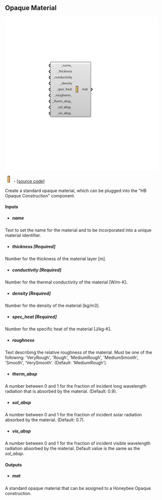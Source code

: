 ## Opaque Material

![](../../images/components/Opaque_Material.png)

![](../../images/icons/Opaque_Material.png) - [[source code]](https://github.com/ladybug-tools/honeybee-grasshopper-energy/blob/master/honeybee_grasshopper_energy/src//HB%20Opaque%20Material.py)


Create a standard opaque material, which can be plugged into the "HB Opaque Construction" component. 



#### Inputs
* ##### name 
Text to set the name for the material and to be incorporated into a unique material identifier. 
* ##### thickness [Required]
Number for the thickness of the material layer [m]. 
* ##### conductivity [Required]
Number for the thermal conductivity of the material [W/m-K]. 
* ##### density [Required]
Number for the density of the material [kg/m3]. 
* ##### spec_heat [Required]
Number for the specific heat of the material [J/kg-K]. 
* ##### roughness 
Text describing the relative roughness of the material. Must be one of the following: 'VeryRough', 'Rough', 'MediumRough', 'MediumSmooth', 'Smooth', 'VerySmooth'. (Default: 'MediumRough'). 
* ##### therm_absp 
A number between 0 and 1 for the fraction of incident long wavelength radiation that is absorbed by the material. (Default: 0.9). 
* ##### sol_absp 
A number between 0 and 1 for the fraction of incident solar radiation absorbed by the material. (Default: 0.7). 
* ##### vis_absp 
A number between 0 and 1 for the fraction of incident visible wavelength radiation absorbed by the material. Default value is the same as the _sol_absp_. 

#### Outputs
* ##### mat
A standard opaque material that can be assigned to a Honeybee Opaque construction. 